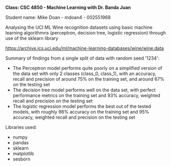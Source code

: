 **Class: CSC 4850 - Machine Learning with Dr. Banda Juan**

Student name: Mike Doan - mdoan4 - 002551968

Analysing the UCI ML Wine recognition datasets using basic machine learning algorithmns (perceptron, decision tree, logistic regression) through use of the sklearn library

https://archive.ics.uci.edu/ml/machine-learning-databases/wine/wine.data 

Summary of findings from a single split of data with random seed '1234':
 * The Perceptron model performs quite poorly on a simplified version of the data set with only 2 classes (class_0, class_1), with an accuracy, recall and precision of around 75% on the training set, and around 67% on the testing set
 * The decision tree model performs well on the data set, with perfect performance metrics on the training set and 93% accuracy, weighted recall and precision on the testing set
*  The logistic regression model performs the best out of the tested models, with roughly 98% accuracy on the training set and 95% accuracy, weighted recall and precision on the testing set

Libraries used:
* numpy
* pandas
* sklearn
* matplotlib
* sesborn
